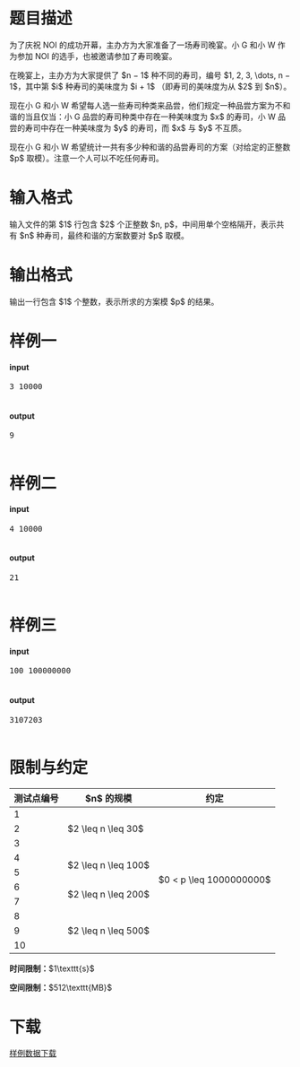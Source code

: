 # 题目描述

<p>为了庆祝 NOI 的成功开幕，主办方为大家准备了一场寿司晚宴。小 G 和小 W 作为参加 NOI 的选手，也被邀请参加了寿司晚宴。</p>
<p>在晚宴上，主办方为大家提供了 $n − 1$ 种不同的寿司，编号 $1, 2, 3, \dots, n − 1$，其中第 $i$ 种寿司的美味度为 $i + 1$ （即寿司的美味度为从 $2$ 到 $n$）。</p>
<p>现在小 G 和小 W 希望每人选一些寿司种类来品尝，他们规定一种品尝方案为不和谐的当且仅当：小 G 品尝的寿司种类中存在一种美味度为 $x$ 的寿司，小 W 品尝的寿司中存在一种美味度为 $y$ 的寿司，而 $x$ 与 $y$ 不互质。</p>
<p>现在小 G 和小 W 希望统计一共有多少种和谐的品尝寿司的方案（对给定的正整数 $p$ 取模）。注意一个人可以不吃任何寿司。</p>

# 输入格式


<p>输入文件的第 $1$ 行包含 $2$ 个正整数 $n, p$，中间用单个空格隔开，表示共有 $n$ 种寿司，最终和谐的方案数要对 $p$ 取模。</p>

# 输出格式


<p>输出一行包含 $1$ 个整数，表示所求的方案模 $p$ 的结果。</p>

# 样例一


<h4>input</h4>
<pre>3 10000

</pre>

<h4>output</h4>
<pre>9

</pre>


# 样例二


<h4>input</h4>
<pre>4 10000

</pre>

<h4>output</h4>
<pre>21

</pre>


# 样例三


<h4>input</h4>
<pre>100 100000000

</pre>

<h4>output</h4>
<pre>3107203

</pre>


# 限制与约定


<div class="table-responsive">
<table class="table table-bordered table-text-center table-vertical-middle"><thead><tr><th>测试点编号</th><th>$n$ 的规模</th><th>约定</th></tr></thead><tbody><tr><td>1</td><td rowspan="3">$2 \leq n \leq 30$</td><td rowspan="10">$0 &lt; p \leq 1000000000$</td></tr><tr><td>2</td></tr><tr><td>3</td></tr><tr><td>4</td><td rowspan="2">$2 \leq n \leq 100$</td></tr><tr><td>5</td></tr><tr><td>6</td><td rowspan="2">$2 \leq n \leq 200$</td></tr><tr><td>7</td></tr><tr><td>8</td><td rowspan="3">$2 \leq n \leq 500$</td></tr><tr><td>9</td></tr><tr><td>10</td></tr></tbody></table></div>

<p><strong>时间限制：</strong>$1\texttt{s}$</p>
<p><strong>空间限制：</strong>$512\texttt{MB}$</p>

# 下载


<p><a href="/download.php?type=problem&amp;id=129">样例数据下载</a></p>
